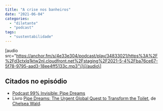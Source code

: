 ```yaml
---
title: "A crise nos banheiros"
date: "2021-06-04"
categories: 
  - "diletante"
  - "podcast"
tags: 
  - "sustentabilidade"
---
```


\[audio src="https://anchor.fm/s/4e33e304/podcast/play/34833021/https%3A%2F%2Fd3ctxlq1ktw2nl.cloudfront.net%2Fstaging%2F2021-5-4%2Fba76ce67-5f78-9795-aad3-18ee4ff5133c.mp3"\]\[/audio\]

## Citados no episódio

- [Podcast 99% Invisible: Pipe Dreams](https://99percentinvisible.org/episode/pipe-dreams/)
- Livro [Pipe Dreams: The Urgent Global Quest to Transform the Toilet](https://www.amazon.com.br/Pipe-Dreams-Urgent-Global-Transform/dp/1982116218?__mk_pt_BR=%C3%85M%C3%85%C5%BD%C3%95%C3%91&dchild=1&keywords=Pipe+Dreams%3A+The+Urgent+Global+Quest+to+Transform+the+Toilet&qid=1622812959&sr=8-1&linkCode=ll1&tag=eduf-20&linkId=1543b66e0c3333390d519e1e3d05bcfa&language=pt_BR&ref_=as_li_ss_tl), de [Chelsea Wald](https://chelseawald.com/).
